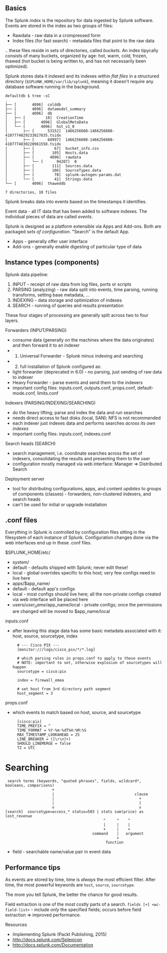 Basics
------

The Splunk *index* is the repository for data ingested by Splunk software. Events are stored in the index as two groups of files:

* Rawdata - raw data in a crompressed form
* Index files (for fast search) - metadata files that point to the raw data

.. these files reside in sets of directories, called *buckets*. An index tipycally consists of many buckets, organized by age: hot, warm, cold, frozen, thawed (hot bucket is being written to, and has not necessarily been optimized).

Splunk stores data it indexed and its indexes within *flat files* in a structured directory (`$SPLUNK_HOME/var/lib/splunk`), meaning it doesn't require any database software running in the background. 

    defaultdb $ tree -sC
    .
    ├── [       4096]  colddb
    ├── [       4096]  datamodel_summary
    ├── [       4096]  db
    │   ├── [         10]  CreationTime
    │   ├── [       4096]  GlobalMetaData
    │   └── [       4096]  hot_v1_0
    │       ├── [      53152]  1466256608-1466256608-4107774829233827835.tsidx
    │       ├── [      68997]  1466256608-1466256608-4107774830220961558.tsidx
    │       ├── [         67]  bucket_info.csv
    │       ├── [        105]  Hosts.data
    │       ├── [       4096]  rawdata
    │       │   └── [      94207]  0
    │       ├── [        111]  Sources.data
    │       ├── [        106]  SourceTypes.data
    │       ├── [         78]  splunk-autogen-params.dat
    │       └── [         41]  Strings.data
    └── [       4096]  thaweddb
    
    7 directories, 10 files

Splunk breaks data into events based on the timestamps it identifies.

Event data - all IT data that has been added to software indexes. The individual pieces of data are called *events*.

Splunk is designed as a platform extensible via Apps and Add-ons. Both are
packaged *sets of configuration*. "Search" is the default App.

* Apps - generally offer user interface
* Add-ons - generally enable digesting of particular type of data

Instance types (components)
---------------------------

Splunk data pipeline:

1. INPUT - receipt of raw data from log files, ports or scripts
2. PARSING (analyzing) - raw data split into events, time parsing, running
   transforms, setting base metadata, ...
3. INDEXING - data storage and optimization of indexes
4. SEARCH - running of queries and results presentation

These four stages of processing are generally split across two to four layers.

Forwarders (INPUT/PARSING)

* consume data (generally on the machines where the data originates) and then forward it to an indexer
* 1) Universal Forwarder - Splunk minus indexing and searching
* 2) full installation of Splunk configured as:
 * light forwarder (deprecated in 6.0) - no parsing, just sending of raw data to indexer
 * Heavy Forwarder - parse events and send them to the indexers
* important config files: inputs.conf, outputs.conf, props.conf,
  default-mode.conf, limits.conf

Indexers (PARSING/INDEXING/SEARCHING)

* do the heavy lifting; parse and index the data and run searches
* needs direct access to fast disks (local, SAN); NFS is not recommended
* each indexer just indexes data and performs searches *across its own indexes*
* important config files: inputs.conf, indexes.conf

Search heads (SEARCH)

* search management, i.e. coordinate searches across the set of indexers, consolidating the results and presenting them to the user
* configuration mostly managed via web interface: Manager => Distributed
  Search

Deployment server

* tool for distributing configurations, apps, and content *updates* to groups of components (classes) - forwarders, non-clustered indexers, and search heads
* can't be used for initial or upgrade installation

.conf files
-----------

Everything in Splunk is controlled by configuration files sitting in the filesystem of each instance of Splunk. Configuration changes done via the web interfaces end up in these .conf files.

$SPLUNK_HOME/etc/

* system/
 * default - defaults shipped with Splunk; never edit these!
 * local - global overrides specific to this host; very few configs need to live here
* apps/$app_name/
 * default - default app's configs
 * local - most configs should live here; all the non-private configs created via web interface will be placed here
* users/$user_name/$app_name/local - private configs; once the permissions are changed will be moved to $app_name/local

inputs.conf

* after leaving this stage data has some basic metadata associated with it:
  host, source, sourcetype, index

        # --- Cisco PIX ---
        [monitor:///logs/cisco_pix/*/*.log]
        
        # which parsing rules in props.conf to apply to these events
        # NOTE: important to set, otherwise explosion of sourcetypes will happen
        sourcetype = cisco:pix
        
        index = firewall_emea
        
        # set host from 3rd directory path segment
        host_segment = 3

props.conf

* which events to match based on host, source, and sourcetype

        [cisco:pix]
        TIME_PREFIX = ^
        TIME_FORMAT = %Y-%m-%dT%H:%M:%S
        MAX_TIMESTAMP_LOOKAHEAD = 25
        LINE_BREAKER = ([\r\n]+)
        SHOULD_LINEMERGE = false
        TZ = UTC

Searching
=========

     search terms (keywords, "quoted phrases", fields, wildcard*, booleans, comparisons)
                         +
                         |                                    clause
                         |                                      +
                         |                                      |
                         v                                      v
    [search]  sourcetype=access_* status=503 | stats sum(price) as lost_revenue
                                                ^     ^    ^
                                                |     |    |
                                                +     |    +
                                           command    |   argument
                                                      +
                                                 function

* field - searchable name/value pair in event data

Performance tips
----------------

As events are stored by time, time is *always* the most efficient filter. After time, the most powerful keywords are `host`, `source`, `sourcetype`.

The more you tell Splunk, the better the chance for good results.

Field extraction is one of the most costly parts of a search. `fields [+] <wc-field-list>` - include *only* the specified fields; occurs before field extraction => improved performance.

Resources

* Implementing Splunk (Packt Publishing, 2015)
* http://docs.splunk.com/Splexicon
* http://docs.splunk.com/Documentation
